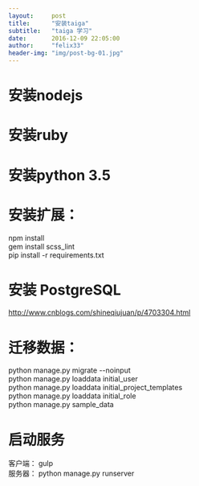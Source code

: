 ```yaml
---
layout:     post
title:      "安装taiga"
subtitle:   "taiga 学习"
date:       2016-12-09 22:05:00
author:     "felix33"
header-img: "img/post-bg-01.jpg"
---
```

# 安装nodejs

# 安装ruby

# 安装python 3.5

# 安装扩展：
  npm install  
  gem install scss_lint  
  pip install -r requirements.txt  

# 安装 PostgreSQL
  http://www.cnblogs.com/shineqiujuan/p/4703304.html  


# 迁移数据：
  python manage.py migrate --noinput  
  python manage.py loaddata initial_user  
  python manage.py loaddata initial_project_templates  
  python manage.py loaddata initial_role  
  python manage.py sample_data  

# 启动服务
  客户端：  gulp  
  服务器：  python manage.py runserver  
